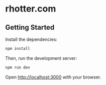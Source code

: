 # rhotter.com

## Getting Started

Install the dependencies:
```bash
npm install
```

Then, run the development server:

```bash
npm run dev
```

Open [http://localhost:3000](http://localhost:3000) with your browser.
